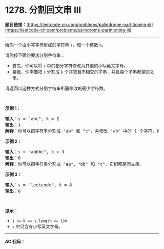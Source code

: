 # 1278. 分割回文串 III

**题目链接：**[https://leetcode-cn.com/problems/palindrome-partitioning-iii](https://leetcode-cn.com/problems/palindrome-partitioning-iii)

---

<div class="content__1Y2H">
 <div class="notranslate">
  <p>给你一个由小写字母组成的字符串&nbsp;<code>s</code>，和一个整数&nbsp;<code>k</code>。</p> 
  <p>请你按下面的要求分割字符串：</p> 
  <ul> 
   <li>首先，你可以将&nbsp;<code>s</code>&nbsp;中的部分字符修改为其他的小写英文字母。</li> 
   <li>接着，你需要把&nbsp;<code>s</code>&nbsp;分割成&nbsp;<code>k</code>&nbsp;个非空且不相交的子串，并且每个子串都是回文串。</li> 
  </ul> 
  <p>请返回以这种方式分割字符串所需修改的最少字符数。</p> 
  <p>&nbsp;</p> 
  <p><strong>示例 1：</strong></p> 
  <pre class="language-text"><strong>输入：</strong>s = "abc", k = 2
<strong>输出：</strong>1
<strong>解释：</strong>你可以把字符串分割成 "ab" 和 "c"，并修改 "ab" 中的 1 个字符，将它变成回文串。
</pre> 
  <p><strong>示例 2：</strong></p> 
  <pre class="language-text"><strong>输入：</strong>s = "aabbc", k = 3
<strong>输出：</strong>0
<strong>解释：</strong>你可以把字符串分割成 "aa"、"bb" 和 "c"，它们都是回文串。</pre> 
  <p><strong>示例 3：</strong></p> 
  <pre class="language-text"><strong>输入：</strong>s = "leetcode", k = 8
<strong>输出：</strong>0
</pre> 
  <p>&nbsp;</p> 
  <p><strong>提示：</strong></p> 
  <ul> 
   <li><code>1 &lt;= k &lt;= s.length &lt;= 100</code></li> 
   <li><code>s</code>&nbsp;中只含有小写英文字母。</li> 
  </ul> 
 </div>
</div>

---

**AC 代码：**

```java

```